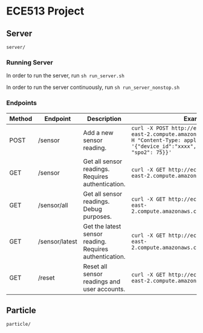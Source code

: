# ECE513 Project

## Server

`server/`

### Running Server

In order to run the server, run `sh run_server.sh`

In order to run the server continuously, run `sh run_server_nonstop.sh`

### Endpoints

| Method | Endpoint       | Description                                             | Example                                                                                                                                                                         |
| ------ | -------------- | ------------------------------------------------------- | ------------------------------------------------------------------------------------------------------------------------------------------------------------------------------- |
| POST   | /sensor        | Add a new sensor reading.                               | `curl -X POST http://ec2-3-143-111-57.us-east-2.compute.amazonaws.com:3000/sensor -H "Content-Type: application/json" -d '{"device_id":"xxxx","data":{"bpm": 65, "spo2": 75}}'` |
| GET    | /sensor        | Get all sensor readings. Requires authentication.       | `curl -X GET http://ec2-3-143-111-57.us-east-2.compute.amazonaws.com:3000/sensor`                                                                                               |
| GET    | /sensor/all    | Get all sensor readings. Debug purposes.                | `curl -X GET http://ec2-3-143-111-57.us-east-2.compute.amazonaws.com:3000/sensor/all`                                                                                           |
| GET    | /sensor/latest | Get the latest sensor reading. Requires authentication. | `curl -X GET http://ec2-3-143-111-57.us-east-2.compute.amazonaws.com:3000/sensor/latest`                                                                                        |
| GET    | /reset         | Reset all sensor readings and user accounts.            | `curl -X GET http://ec2-3-143-111-57.us-east-2.compute.amazonaws.com:3000/reset`                                                                                                |

## Particle

`particle/`
